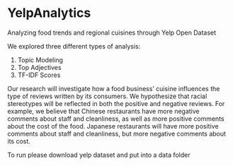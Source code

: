 # YelpAnalytics
 Analyzing food trends and regional cuisines through Yelp Open Dataset

 We explored three different types of analysis:
 1. Topic Modeling
 2. Top Adjectives
 3. TF-IDF Scores

Our research will investigate how a food business’ cuisine influences the type of reviews written by its consumers. We hypothesize that racial stereotypes will be reflected in both the positive and negative reviews. For example, we believe that Chinese restaurants have more negative comments about staff and cleanliness, as well as more positive comments about the cost of the food. Japanese restaurants will have more positive comments about staff and cleanliness, but more negative comments about its cost. 
 
To run please download yelp dataset and put into a data folder
 
